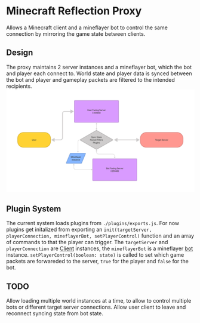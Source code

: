 # Minecraft Reflection Proxy
Allows a Minecraft client and a mineflayer bot to control the same connection by mirroring the game state between clients.

## Design
The proxy maintains 2 server instances and a mineflayer bot, which the bot and player each connect to. World state and player data is synced between the bot and player and gameplay packets are filtered to the intended recipients.
![](./chart.png)

## Plugin System
The current system loads plugins from ``./plugins/exports.js``.
For now plugins get initalized from exporting an ``init(targetServer, playerConnection, mineflayerBot, setPlayerControl)`` function and an array of commands to that the player can trigger.
The ``targetServer`` and ``playerConnection`` are [Client](https://node-minecraft-protocol.prismarine.js.org/#/API?id=mccreateclientoptions) instances, the ``mineflayerBot`` is a mineflayer [bot](https://mineflayer.prismarine.js.org/#/api?id=bot) instance.
``setPlayerControl(boolean: state)`` is called to set which game packets are forwareded to the server, ``true`` for the player and ``false`` for the bot.

## TODO
Allow loading multiple world instances at a time, to allow to control multiple bots or different target server connections.
Allow user client to leave and reconnect syncing state from bot state.
